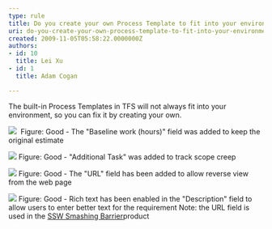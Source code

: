 ```yaml
---
type: rule
title: Do you create your own Process Template to fit into your environment?
uri: do-you-create-your-own-process-template-to-fit-into-your-environment
created: 2009-11-05T05:58:22.0000000Z
authors:
- id: 10
  title: Lei Xu
- id: 1
  title: Adam Cogan

---
```


 The built-in Process Templates in TFS will not always fit into your environment, so you can fix it by creating your own. 

![](/Management/RulestoBetterWorkItems/PublishingImages/SSWAgile-Baseline-1.jpg) 
Figure: Good - The "Baseline work (hours)" field was added to keep the original estimate

![](/Management/RulestoBetterWorkItems/PublishingImages/SSWAgile-Additional.jpg)
Figure: Good - "Additional Task" was added to track scope creep

![](/Management/RulestoBetterWorkItems/PublishingImages/SSWAgile-URL.jpg)
Figure: Good - The "URL" field has been added to allow reverse view from the web page

![](/Management/RulestoBetterWorkItems/PublishingImages/SSWAgile-RichText.jpg)
Figure: Good - Rich text has been enabled in the "Description" field to allow users to enter better text for the requirement
 Note: the URL field is used in the  [SSW Smashing Barrier](http&#58;//sharepoint.ssw.com.au/Products/TFSSmashingBarrier/Default.aspx)product






